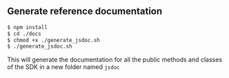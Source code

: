 ## Generate reference documentation

```sh
$ npm install
$ cd ./docs
$ chmod +x ./generate_jsdoc.sh
$ ./generate_jsdoc.sh
```

This will generate the documentation for all the public methods and classes of the SDK
in a new folder named `jsdoc`
